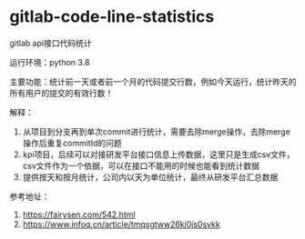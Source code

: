 # gitlab-code-line-statistics
gitlab api接口代码统计

运行环境：python 3.8

主要功能：统计前一天或者前一个月的代码提交行数，例如今天运行，统计昨天的所有用户的提交的有效行数！

解释：

1. 从项目到分支再到单次commit进行统计，需要去除merge操作，去除merge操作后重复commitId的问题
2. kpi项目，后续可以对接研发平台接口信息上传数据，这里只是生成csv文件，csv文件作为一个依据，可以在接口不能用的时候也能看到统计数据
3. 提供按天和按月统计，公司内以天为单位统计，最终从研发平台汇总数据

参考地址：

1. https://fairysen.com/542.html
2. https://www.infoq.cn/article/tmqsgtww26ki0js0svkk